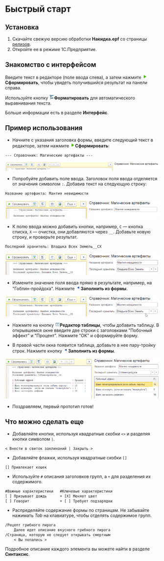 # Быстрый старт

## Установка
1. Скачайте свежую версию обработки **Накидка.epf** со страницы [релизов](https://github.com/crimsongoldteam/md_design/releases).
2. Откройте ее в режиме 1С.Предприятие.

## Знакомство с интерфейсом

Введите текст в редакторе (поле ввода слева), а затем нажмите ![Сформировать](./_images/execute-icon.png)**Сформировать**, чтобы увидеть получившийся результат на панели справа.

Используйте кнопку ![Форматировать](./_images/format-icon.png)**Форматировать** для автоматического выравнивания текста.

Больше информации есть в разделе **Интерфейс**.

## Пример использования

 - Начните с указания заголовка формы, введите следующий текст в редакторе, затем нажмите ![Сформировать](./_images/execute-icon.png)**Сформировать**:

```text
--- Справочник: Магические артефакты ---
```

<kbd> ![alt text](./_images/quick-start-header.png) </kbd> 


- Попробуйте добавить поле ввода. Заголовок поля ввода отделяется от значения символом `:`. Добавив текст на следующую строку:

```text
Название артефакта: Мантия невидимости
```

<kbd> ![alt text](./_images/quick-start-doc-1.png) </kbd> 


 - К полю ввода можно добавить кнопки, например, `С` — кнопка списка, `Х` — очистка, они добавляются через `__`. Добавьте новую строку, и проверьте результат.

```text
Последний хранитель: Владыка Всех Земель__СХ
```

<kbd> ![alt text](./_images/quick-start-doc-2.png) </kbd> 

- Измените значение поля ввода прямо в результате, например, на "Гоблин-пройдоха". Нажмите ![Заполнить из формы](./_images/form-to-text-icon.png)**Заполнить из формы**. 

<kbd> ![alt text](./_images/quick-start-doc-3.gif) </kbd> 

- Нажмите на кнопку ![Редактор таблицы](./_images/table-editor-icon.png)**Редактор таблицы**, чтобы добавить таблицу. В открывшемся окне введите две строки с заголовками "Побочный эффект" и "Процент". Нажмите "OK" и сформируйте форму.

- В правой части окна появится таблица, добавьте в нее пару-тройку строк. Нажмите кнопку ![Заполнить из формы](./_images/form-to-text-icon.png)**Заполнить из формы**.

<kbd> ![Ожидаемый результат](./_images/quick-start-result.png) </kbd> 

- Поздравляем, первый прототип готов!

## Что можно сделать еще

- Добавляйте кнопки, используя квадратные скобки `<>` и разделяя кнопки символом `|`.
 ```text
< Внести в свиток заклинаний | Закрыть >
```

- Добавляйте флажки, используя квадратные скобки `[]`
```text
[] Привлекает кошек
```

- Используйте `#` описания заголовков групп, а `+` для разделения их содержимого.
```text
#Важные характеристики   #Ключевые характеристики
[ ] Призывает дождь      + [X] Меняет цвет
[ ] Говорит              + [ ] Требует подзарядки
```

- Распределяйте содержание формы по страницам. Не забывайте нажимать *Tab* на клавиатуре, чтобы отделять содержимое групп.

```text
/Рецепт грибного пирога
	Далее идет описание вкусного грибного пирога
/Страница, которую не следует открывать смертным
	< Вы попались >
```

Подробное описание каждого элемента вы можете найти в разделе **Синтаксис**.

 


